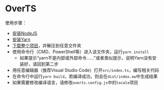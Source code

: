 # OverTS

使用步骤：
* [安装NodeJS](https://blog.csdn.net/cai454692590/article/details/86093297)
* [安装Yarn](https://blog.csdn.net/yw00yw/article/details/81354533)
* [下载整个项目](https://github.com/GKD-OW/OverTS-Template/archive/master.zip)，并解压到任意文件夹
* 使用命令行（CMD、PowerShell等）进入该文件夹，运行`yarn install`
  * 如果提示“yarn不是内部或外部命令……”或者类似提示，说明Yarn没有安装好，请回到第二步
* 用任意编辑器（推荐Visual Studio Code）打开`src/index.ts`，编写相关代码
* 在命令行中运行`yarn build`，若编译成功，则会在`dist/index.ow`中生成结果
* 如果需要修改编译语言，请修改`overts.config.js`中的`locale`项目